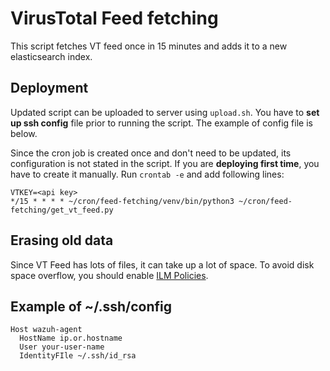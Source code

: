 # VirusTotal Feed fetching

This script fetches VT feed once in 15 minutes and adds it to a new elasticsearch index. 

## Deployment

Updated script can be uploaded to server using `upload.sh`. You have to **set up ssh config** file prior to running the script. The example of config file is below.

Since the cron job is created once and don't need to be updated, its configuration is not stated in the script. If you are **deploying first time**, you have to create it manually. Run `crontab -e` and add following lines:

```
VTKEY=<api key>
*/15 * * * * ~/cron/feed-fetching/venv/bin/python3 ~/cron/feed-fetching/get_vt_feed.py
```

## Erasing old data

Since VT Feed has lots of files, it can take up a lot of space. To avoid disk space overflow, you should enable [ILM Policies](https://www.elastic.co/guide/en/elasticsearch/reference/current/index-lifecycle-management.html).

## Example of ~/.ssh/config

```
Host wazuh-agent
  HostName ip.or.hostname
  User your-user-name
  IdentityFIle ~/.ssh/id_rsa
```
